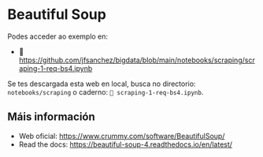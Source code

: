 # Beautiful Soup

Podes acceder ao exemplo en: 

- 📓 <https://github.com/jfsanchez/bigdata/blob/main/notebooks/scraping/scraping-1-req-bs4.ipynb>

Se tes descargada esta web en local, busca no directorio: `notebooks/scraping` o caderno: `📓 scraping-1-req-bs4.ipynb`.

## Máis información

- Web oficial: <https://www.crummy.com/software/BeautifulSoup/>
- Read the docs: <https://beautiful-soup-4.readthedocs.io/en/latest/>
